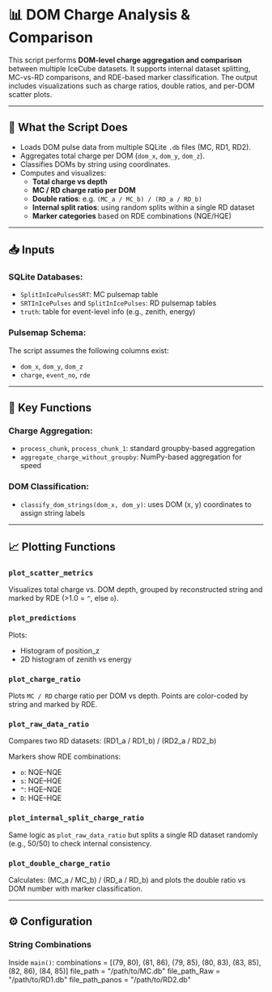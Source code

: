 # 📊 DOM Charge Analysis & Comparison

This script performs **DOM-level charge aggregation and comparison** between multiple IceCube datasets. It supports internal dataset splitting, MC-vs-RD comparisons, and RDE-based marker classification. The output includes visualizations such as charge ratios, double ratios, and per-DOM scatter plots.

---

## 🧠 What the Script Does

- Loads DOM pulse data from multiple SQLite `.db` files (MC, RD1, RD2).
- Aggregates total charge per DOM (`dom_x`, `dom_y`, `dom_z`).
- Classifies DOMs by string using coordinates.
- Computes and visualizes:
  - **Total charge vs depth**
  - **MC / RD charge ratio per DOM**
  - **Double ratios**: e.g. `(MC_a / MC_b) / (RD_a / RD_b)`
  - **Internal split ratios**: using random splits within a single RD dataset
  - **Marker categories** based on RDE combinations (NQE/HQE)

---

## 📥 Inputs

### SQLite Databases:
- `SplitInIcePulsesSRT`: MC pulsemap table
- `SRTInIcePulses` and `SplitInIcePulses`: RD pulsemap tables
- `truth`: table for event-level info (e.g., zenith, energy)

### Pulsemap Schema:
The script assumes the following columns exist:
- `dom_x`, `dom_y`, `dom_z`
- `charge`, `event_no`, `rde`

---

## 🔧 Key Functions

### Charge Aggregation:
- `process_chunk`, `process_chunk_1`: standard groupby-based aggregation
- `aggregate_charge_without_groupby`: NumPy-based aggregation for speed

### DOM Classification:
- `classify_dom_strings(dom_x, dom_y)`: uses DOM (x, y) coordinates to assign string labels

---

## 📈 Plotting Functions

### `plot_scatter_metrics`
Visualizes total charge vs. DOM depth, grouped by reconstructed string and marked by RDE (>1.0 = `^`, else `o`).

### `plot_predictions`
Plots:
- Histogram of position_z
- 2D histogram of zenith vs energy

### `plot_charge_ratio`
Plots `MC / RD` charge ratio per DOM vs depth. Points are color-coded by string and marked by RDE.

### `plot_raw_data_ratio`
Compares two RD datasets: 
(RD1_a / RD1_b) / (RD2_a / RD2_b)

Markers show RDE combinations:
- `o`: NQE–NQE
- `s`: NQE–HQE
- `^`: HQE–NQE
- `D`: HQE–HQE

### `plot_internal_split_charge_ratio`
Same logic as `plot_raw_data_ratio` but splits a single RD dataset randomly (e.g., 50/50) to check internal consistency.

### `plot_double_charge_ratio`
Calculates:
(MC_a / MC_b) / (RD_a / RD_b)
and plots the double ratio vs DOM number with marker classification.

---

## ⚙️ Configuration

### String Combinations
Inside `main()`:
combinations = [(79, 80), (81, 86), (79, 85), (80, 83), (83, 85), (82, 86), (84, 85)]
file_path = "/path/to/MC.db"
file_path_Raw = "/path/to/RD1.db"
file_path_panos = "/path/to/RD2.db"


